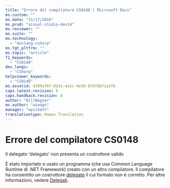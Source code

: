 ```yaml
---
title: "Errore del compilatore CS0148 | Microsoft Docs"
ms.custom: ""
ms.date: "11/17/2016"
ms.prod: "visual-studio-dev14"
ms.reviewer: ""
ms.suite: ""
ms.technology: 
  - "devlang-csharp"
ms.tgt_pltfrm: ""
ms.topic: "article"
f1_keywords: 
  - "CS0148"
dev_langs: 
  - "CSharp"
helpviewer_keywords: 
  - "CS0148"
ms.assetid: d199afbf-02e1-4a1c-9e36-07bf86f1a2fb
caps.latest.revision: 8
caps.handback.revision: 8
author: "BillWagner"
ms.author: "wiwagn"
manager: "wpickett"
translationtype: Human Translation
---
```

# Errore del compilatore CS0148
Il delegato 'delegato' non presenta un costruttore valido  
  
 È stato importato e usato un programma \(che usa Common Language Runtime di .NET Framework\) creato con un altro compilatore. Il compilatore ha consentito un costruttore [delegate](../../csharp/language-reference/keywords/delegate.md) il cui formato non è corretto. Per altre informazioni, vedere [Delegati](../../csharp/programming-guide/delegates/index.md).